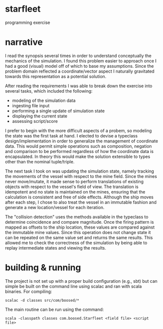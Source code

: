 # starfleet
programming exercise

# narrative
I read the synopsis several times in order to understand conceptually the mechanics of the simulation. I found this problem easier to approach once I had a good (visual) model off of which to base my assumptions. Since the problem domain reflected a coordinate/vector aspect I naturally gravitated towards this representation as a potential solution.

After reading the requirements I was able to break down the exercise into several tasks, which included the following:
* modeling of the simulation data
* ingesting file input
* performing a single update of simulation state
* displaying the current state
* assessing script/score

I prefer to begin with the more difficult aspects of a probem, so modeling the state was the first task at hand. I elected to devise a typeclass design/implementation in order to generalize the management of coordinate data. This would permit simple operations such as composition, negation and comparison to be performed regardless of how the coordinate data is encapsulated. In theory this would make the solution extensible to types other than the nominal tuple/triple.

The next task I took on was updating the simulation state, namely tracking the movements of the vessel with respect to the mine field. Since the mines never move/mutate, it made sense to perform translations of existing objects with respect to the vessel's field of view. The translation is idempotent and no state is maintained on the mines, ensuring that the calculation is consistent and free of side effects. Although the ship moves after each step, I chose to also treat the vessel in an immutable fashion and generate a new location/vessel for each iteration.

The "collision detection" uses the methods available in the typeclass to determine coincidence and compare magnitude. Once the firing pattern is mapped as offsets to the ship location, these values are compared against the immutable mine values. Since this operation does not change state it can be repeated on the same value set and returns the same results. This allowed me to check the correctness of the simulation by being able to replay intermediate states and viewing the results.

# building & running
The project is not set up with a proper build configuration (e.g., sbt) but can simple be built on the command line using scalac and ran with scala binaries. For compiling:

`scalac -d classes src/com/boosed/*`

The main routine can be run using the command:

`scala -classpath classes com.boosed.Starfleet <field file> <script file>`
